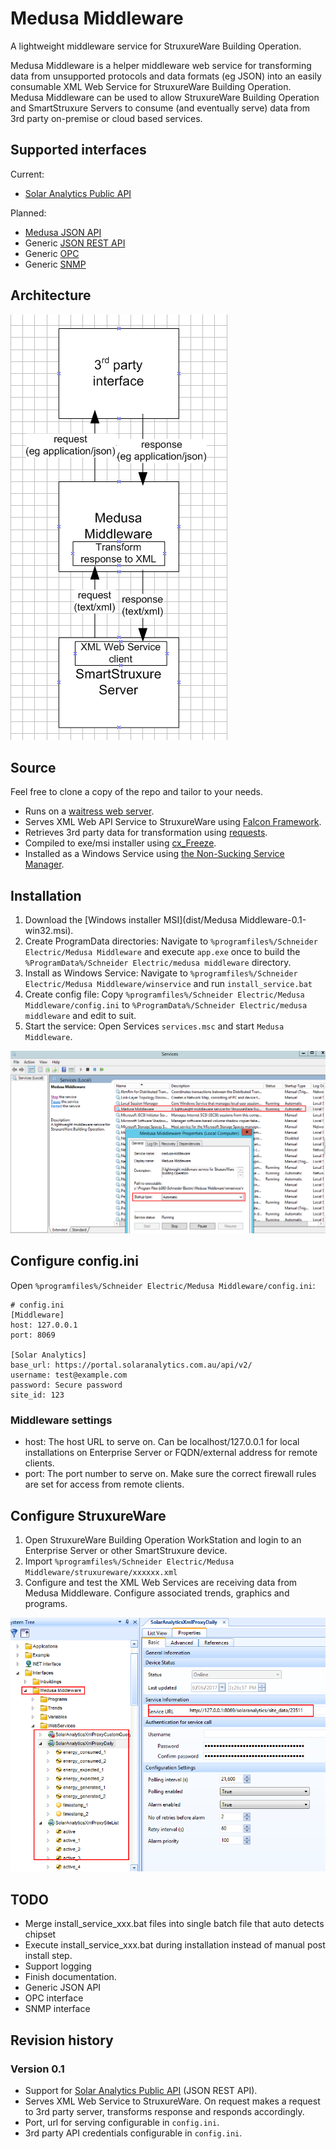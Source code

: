 # Medusa Middleware
A lightweight middleware service for StruxureWare Building Operation.

Medusa Middleware is a helper middleware web service for transforming data from unsupported protocols and data formats (eg JSON) into an easily consumable XML Web Service for StruxureWare Building Operation. Medusa Middleware can be used to allow StruxureWare Building Operation and SmartStruxure Servers to consume (and eventually serve) data from 3rd party on-premise or cloud based services.

## Supported interfaces
Current:
 - [Solar Analytics Public API](http://docs.solaranalyticsapi.apiary.io/#)
 
Planned:
 - [Medusa JSON API](http://medusa-docs.sebbqld.com/)
 - Generic [JSON REST API](https://en.wikipedia.org/wiki/Representational_state_transfer)
 - Generic [OPC](https://en.wikipedia.org/wiki/OPC_Data_Access)
 - Generic [SNMP](https://en.wikipedia.org/wiki/Simple_Network_Management_Protocol)

## Architecture
![Image of System Architecture](img/architecture.png)

## Source
Feel free to clone a copy of the repo and tailor to your needs.

- Runs on a [waitress web server](http://docs.pylonsproject.org/projects/waitress/en/latest/).
- Serves XML Web API Service to StruxureWare using [Falcon Framework](https://falconframework.org/).
- Retrieves 3rd party data for transformation using [requests](http://docs.python-requests.org/en/master/).
- Compiled to exe/msi installer using [cx_Freeze]().
- Installed as a Windows Service using [the Non-Sucking Service Manager](http://nssm.cc).

## Installation
1. Download the [Windows installer MSI](dist/Medusa Middleware-0.1-win32.msi).
2. Create ProgramData directories: Navigate to `%programfiles%/Schneider Electric/Medusa Middleware` and execute `app.exe` once to build the `%ProgramData%/Schneider Electric/medusa middleware` directory.
3. Install as Windows Service: Navigate to `%programfiles%/Schneider Electric/Medusa Middleware/winservice` and run `install_service.bat`
4. Create config file: Copy `%programfiles%/Schneider Electric/Medusa Middleware/config.ini` to `%ProgramData%/Schneider Electric/medusa middleware` and edit to suit.
5. Start the service: Open Services `services.msc` and start `Medusa Middleware`.

![Image of Windows Service](img/services.msc.png)

## Configure config.ini
Open `%programfiles%/Schneider Electric/Medusa Middleware/config.ini`:

```
# config.ini
[Middleware]
host: 127.0.0.1
port: 8069

[Solar Analytics]
base_url: https://portal.solaranalytics.com.au/api/v2/
username: test@example.com
password: Secure password
site_id: 123
```

### Middleware settings
 - host: The host URL to serve on. Can be localhost/127.0.0.1 for local installations on Enterprise Server or FQDN/external address for remote clients.
 - port: The port number to serve on. Make sure the correct firewall rules are set for access from remote clients.

## Configure StruxureWare
1. Open StruxureWare Building Operation WorkStation and login to an Enterprise Server or other SmartStruxure device.
2. Import `%programfiles%/Schneider Electric/Medusa Middleware/struxureware/xxxxxx.xml`
3. Configure and test the XML Web Services are receiving data from Medusa Middleware. Configure associated trends, graphics and programs.

![Image of StruxureWare Building Operation XML Web Service interfaces to local Medusa Middleware](img/sbo_xml_web_service.png)

## TODO
 - Merge install_service_xxx.bat files into single batch file that auto detects chipset
 - Execute install_service_xxx.bat during installation instead of manual post install step.
 - Support logging
 - Finish documentation.
 - Generic JSON API
 - OPC interface
 - SNMP interface

## Revision history

### Version 0.1
 - Support for [Solar Analytics Public API](http://docs.solaranalyticsapi.apiary.io/#) (JSON REST API).
 - Serves XML Web Service to StruxureWare. On request makes a request to 3rd party server, transforms response and responds accordingly.
 - Port, url for serving configurable in `config.ini`.
 - 3rd party API credentials configurable in `config.ini`.
